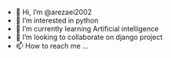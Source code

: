 - 👋 Hi, I’m @arezaei2002
- 👀 I’m interested in python
- 🌱 I’m currently learning Artificial intelligence
- 💞️ I’m looking to collaborate on django project
- 📫 How to reach me ...

<!---
arezaei2002/arezaei2002 is a ✨ special ✨ repository because its `README.md` (this file) appears on your GitHub profile.
You can click the Preview link to take a look at your changes.
--->
